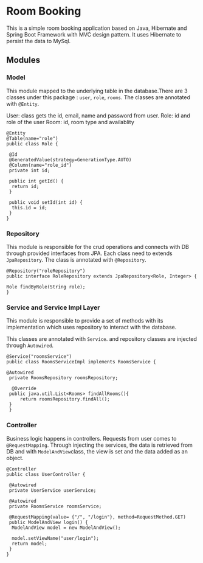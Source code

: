 # Room Booking

This is a simple room booking application based on Java, Hibernate and Spring Boot Framework with MVC design pattern. It uses Hibernate to persist the data to MySql.

## Modules

### Model

This module mapped to the underlying table in the database.There are 3 classes under this package : `user`, `role`, `rooms`. The classes are annotated with `@Entity`.

User: class gets the id, email, name and password from user.
Role: id and role of the user
Room: id, room type and availablity 

```
@Entity
@Table(name="role")
public class Role {
 
 @Id
 @GeneratedValue(strategy=GenerationType.AUTO)
 @Column(name="role_id")
 private int id;

 public int getId() {
  return id;
 }

 public void setId(int id) {
  this.id = id;
 }
}
```
### Repository

 This module is responsible for the crud operations and connects with DB through provided interfaces from JPA. Each class need to extends `JpaRepository`. The class is annotated with `@Repository`.

 ```
@Repository("roleRepository")
public interface RoleRepository extends JpaRepository<Role, Integer> {

 Role findByRole(String role);
}
```
### Service and Service Impl Layer

This module is responsible to provide a set of methods with its implementation which uses repository to interact with the database.

This classes are annotated with `Service`. and repository classes are injected through `Àutowired`.

```
@Service("roomsService")
public class RoomsServiceImpl implements RoomsService {

@Autowired
 private RoomsRepository roomsRepository;

  @Override
 public java.util.List<Rooms> findAllRooms(){
     return roomsRepository.findAll();
 }
 }
```

### Controller

Business logic happens in controllers. Requests from user comes to `@RequestMapping`. Through injecting the services, the data is retrieved from DB and with `ModelAndView`class, the view is set and the data added as an object. 

```
@Controller
public class UserController {

 @Autowired
 private UserService userService;
 
 @Autowired
 private RoomsService roomsService;
 
 @RequestMapping(value= {"/", "/login"}, method=RequestMethod.GET)
 public ModelAndView login() {
  ModelAndView model = new ModelAndView();
  
  model.setViewName("user/login");
  return model;
 }
}
```



 

